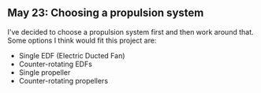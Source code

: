 ## May 23: Choosing a propulsion system
I've decided to choose a propulsion system first and then work around that. Some options I think would fit this project are:
- Single EDF (Electric Ducted Fan)
- Counter-rotating EDFs
- Single propeller
- Counter-rotating propellers



